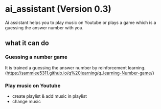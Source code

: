 # ai_assistant (Version 0.3)

Ai assistant helps you to play music on Youtube or plays a game which is a guessing the answer number with you.

## what it can do

### Guessing a number game
It is trained a guessing the answer number by reinforcement learning. (https://sammiee5311.github.io/q%20learning/q_learning-Number-game/)

### Play music on Youtube
+ create playlist & add music in playlist
+ change music
